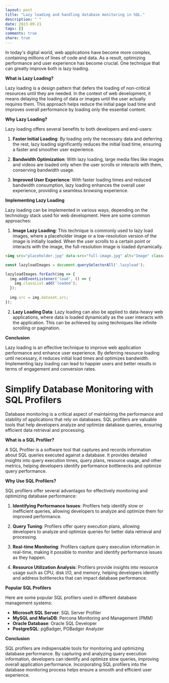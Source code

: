 ```yaml
---
layout: post
title: "Lazy loading and handling database monitoring in SQL."
description: " "
date: 2023-09-21
tags: []
comments: true
share: true
---
```


In today's digital world, web applications have become more complex, containing millions of lines of code and data. As a result, optimizing performance and user experience has become crucial. One technique that can greatly improve both is lazy loading.

**What is Lazy Loading?**

Lazy loading is a design pattern that defers the loading of non-critical resources until they are needed. In the context of web development, it means delaying the loading of data or images until the user actually requires them. This approach helps reduce the initial page load time and improves overall performance by loading only the essential content.

**Why Lazy Loading?**

Lazy loading offers several benefits to both developers and end-users:

1. **Faster Initial Loading**: By loading only the necessary data and deferring the rest, lazy loading significantly reduces the initial load time, ensuring a faster and smoother user experience.

2. **Bandwidth Optimization**: With lazy loading, large media files like images and videos are loaded only when the user scrolls or interacts with them, conserving bandwidth usage.

3. **Improved User Experience**: With faster loading times and reduced bandwidth consumption, lazy loading enhances the overall user experience, providing a seamless browsing experience.

**Implementing Lazy Loading**

Lazy loading can be implemented in various ways, depending on the technology stack used for web development. Here are some common approaches:

1. **Image Lazy Loading**: This technique is commonly used to lazy load images, where a placeholder image or a low-resolution version of the image is initially loaded. When the user scrolls to a certain point or interacts with the image, the full-resolution image is loaded dynamically.

```html
<img src="placeholder.jpg" data-src="full-image.jpg" alt="Image" class="lazyload">
```
```javascript
const lazyloadImages = document.querySelectorAll('.lazyload');

lazyloadImages.forEach(img => {
  img.addEventListener('load', () => {
    img.classList.add('loaded');
  });
  
  img.src = img.dataset.src;
});
```

2. **Lazy Loading Data**: Lazy loading can also be applied to data-heavy web applications, where data is loaded dynamically as the user interacts with the application. This can be achieved by using techniques like infinite scrolling or pagination.

**Conclusion**

Lazy loading is an effective technique to improve web application performance and enhance user experience. By deferring resource loading until necessary, it reduces initial load times and optimizes bandwidth. Implementing lazy loading can lead to happier users and better results in terms of engagement and conversion rates.

# Simplify Database Monitoring with SQL Profilers

Database monitoring is a critical aspect of maintaining the performance and stability of applications that rely on databases. SQL profilers are valuable tools that help developers analyze and optimize database queries, ensuring efficient data retrieval and processing.

**What is a SQL Profiler?**

A SQL Profiler is a software tool that captures and records information about SQL queries executed against a database. It provides detailed insights into query execution times, query plans, resource usage, and other metrics, helping developers identify performance bottlenecks and optimize query performance.

**Why Use SQL Profilers?**

SQL profilers offer several advantages for effectively monitoring and optimizing database performance:

1. **Identifying Performance Issues**: Profilers help identify slow or inefficient queries, allowing developers to analyze and optimize them for improved performance.

2. **Query Tuning**: Profilers offer query execution plans, allowing developers to analyze and optimize queries for better data retrieval and processing.

3. **Real-time Monitoring**: Profilers capture query execution information in real-time, making it possible to monitor and identify performance issues as they happen.

4. **Resource Utilization Analysis**: Profilers provide insights into resource usage such as CPU, disk I/O, and memory, helping developers identify and address bottlenecks that can impact database performance.

**Popular SQL Profilers**

Here are some popular SQL profilers used in different database management systems:

- **Microsoft SQL Server**: SQL Server Profiler
- **MySQL and MariaDB**: Percona Monitoring and Management (PMM)
- **Oracle Database**: Oracle SQL Developer
- **PostgreSQL**: pgBadger, PGBadger Analyzer

**Conclusion**

SQL profilers are indispensable tools for monitoring and optimizing database performance. By capturing and analyzing query execution information, developers can identify and optimize slow queries, improving overall application performance. Incorporating SQL profilers into the database monitoring process helps ensure a smooth and efficient user experience.